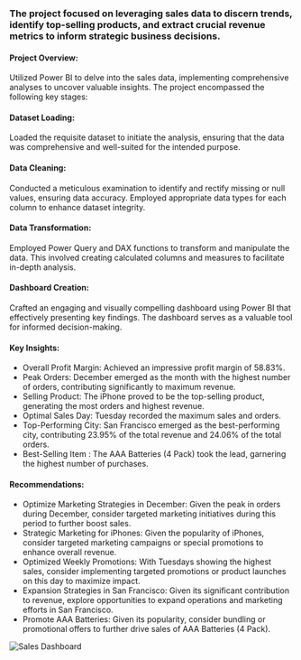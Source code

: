 ###  The project focused on leveraging sales data to discern trends, identify top-selling products, and extract crucial revenue metrics to inform strategic business decisions.

#### Project Overview:
Utilized Power BI to delve into the sales data, implementing comprehensive analyses to uncover valuable insights. The project encompassed the following key stages:

#### Dataset Loading:
Loaded the requisite dataset to initiate the analysis, ensuring that the data was comprehensive and well-suited for the intended purpose.

#### Data Cleaning:
Conducted a meticulous examination to identify and rectify missing or null values, ensuring data accuracy. Employed appropriate data types for each column to enhance dataset integrity.

#### Data Transformation:
Employed Power Query and DAX functions to transform and manipulate the data. This involved creating calculated columns and measures to facilitate in-depth analysis.

#### Dashboard Creation:
Crafted an engaging and visually compelling dashboard using Power BI that effectively presenting key findings. The dashboard serves as a valuable tool for informed decision-making.

#### Key Insights:
- Overall Profit Margin: Achieved an impressive profit margin of 58.83%.
- Peak Orders: December emerged as the month with the highest number of orders, contributing significantly to maximum revenue.
- Selling Product: The iPhone proved to be the top-selling product, generating the most orders and highest revenue.
- Optimal Sales Day: Tuesday recorded the maximum sales and orders.
- Top-Performing City: San Francisco emerged as the best-performing city, contributing 23.95% of the total revenue and 24.06% of the total orders.
- Best-Selling Item : The AAA Batteries (4 Pack) took the lead, garnering the highest number of purchases.

#### Recommendations:

- Optimize Marketing Strategies in December: Given the peak in orders during December, consider targeted marketing initiatives during this period to further boost sales.
- Strategic Marketing for iPhones: Given the popularity of iPhones, consider targeted marketing campaigns or special promotions to enhance overall revenue.
- Optimized Weekly Promotions: With Tuesdays showing the highest sales, consider implementing targeted promotions or product launches on this day to maximize impact.
- Expansion Strategies in San Francisco: Given its significant contribution to revenue, explore opportunities to expand operations and marketing efforts in San Francisco.
- Promote AAA Batteries: Given its popularity, consider bundling or promotional offers to further drive sales of AAA Batteries (4 Pack).

![Sales Dashboard](https://github.com/shubhammalik20/MeriSkill-Projects/assets/135993334/f2dccdc1-49ea-4f6f-9730-88f5408195e9)

